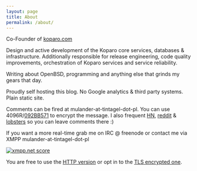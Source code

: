 ```yaml
---
layout: page
title: About
permalink: /about/
---
```

Co-Founder of [koparo.com](https://koparo.com)


Design and active development of the Koparo core services, databases & infrastructure.
Additionally responsible for release engineering, code quality improvements, orchestration
of Koparo services and service reliability.

Writing about OpenBSD, programming and anything else that grinds my gears
that day.

Proudly self hosting this blog. No Google analytics & third party systems.
Plain static site.

Comments can be fired at mulander-at-tintagel-dot-pl. You can use 4096R/[092BB571](http://pgp.mit.edu/pks/lookup?op=get&search=0xF4F777B8092BB571) to encrypt the message. I also frequent [HN](https://news.ycombinator.com), [reddit](https://reddit.com) & [lobsters](https://lobste.rs) so you can leave comments there :)

If you want a more real-time grab me on IRC @ freenode or contact me via XMPP mulander-at-tintagel-dot-pl

<a href='https://xmpp.net/result.php?domain=tintagel.pl&amp;type=client'><img src='https://xmpp.net/badge.php?domain=tintagel.pl' alt='xmpp.net score' /></a>

You are free to use the [HTTP version](http://blog.tintagel.pl) or opt in to the [TLS encrypted one](https://blog.tintagel.pl).
